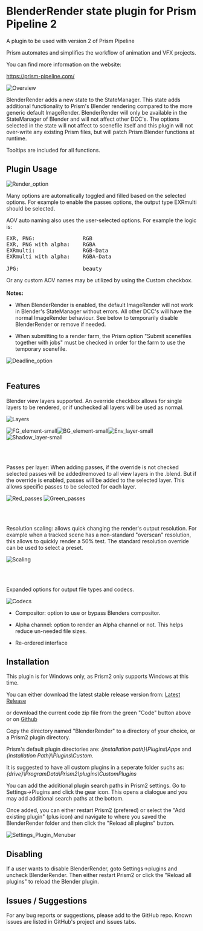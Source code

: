 # **BlenderRender state plugin for Prism Pipeline 2**
A plugin to be used with version 2 of Prism Pipeline 

Prism automates and simplifies the workflow of animation and VFX projects.

You can find more information on the website:

https://prism-pipeline.com/

![Overview](https://github.com/AltaArts/BlenderRender--Prism-Render-State/assets/86539171/405a7826-9605-4690-9ef3-bec9be5b864f)

BlenderRender adds a new state to the StateManager.  This state adds additional functionality to Prism's Blender rendering compared to the more generic default ImageRender.  BlenderRender will only be available in the StateManager of Blender and will not affect other DCC's.  The options selected in the state will not affect to scenefile itself and this plugin will not over-write any existing Prism files, but will patch Prism Blender functions at runtime.

Tooltips are included for all functions.

## **Plugin Usage**

![Render_option](https://github.com/AltaArts/BlenderRender--Prism-Render-State/assets/86539171/9c4c40a2-333d-4188-bbc8-a544b8ecf452)

Many options are automatically toggled and filled based on the selected options.  For example to enable the passes options, the output type EXRmulti should be selected.

AOV auto naming also uses the user-selected options.  For example the logic is:
<pre>
EXR, PNG:               RGB
EXR, PNG with alpha:    RGBA
EXRmulti:               RGB-Data
EXRmulti with alpha:    RGBA-Data

JPG:                    beauty
</pre>
Or any custom AOV names may be utilized by using the Custom checkbox.
<br>
<br>
**Notes:**<br>
- When BlenderRender is enabled, the default ImageRender will not work in Blender's StateManager without errors.  All other DCC's will have the normal ImageRender behaviour.  See below to temporarily disable BlenderRender or remove if needed.

- When submitting to a render farm, the Prism option "Submit scenefiles together with jobs" must be checked in order for the farm to use the temporary scenefile.

![Deadline_option](https://github.com/AltaArts/BlenderRender--Prism-Render-State/assets/86539171/5412bd9c-4943-4e2d-89ca-167c7aa5773c)
<br>
<br>

## **Features**

Blender view layers supported.  An override checkbox allows for single layers to be rendered, or if unchecked all layers will be used as normal.
  
![Layers](https://github.com/AltaArts/BlenderRender--Prism-Render-State/assets/86539171/a47723e7-cccb-49f6-8bda-91970b40ea6c)

![FG_element-small](https://github.com/AltaArts/BlenderRender--Prism-Render-State/assets/86539171/9ba243c1-5040-465c-bbac-800f1b9b7db6)![BG_element-small](https://github.com/AltaArts/BlenderRender--Prism-Render-State/assets/86539171/b49ec09b-1122-4acf-abae-26b7430bf885)![Env_layer-small](https://github.com/AltaArts/BlenderRender--Prism-Render-State/assets/86539171/9cf48b98-8b12-48b0-8960-8e5074a7fc6b)![Shadow_layer-small](https://github.com/AltaArts/BlenderRender--Prism-Render-State/assets/86539171/0cf5ccde-66c8-4184-bfee-99d660f1cb83)

<br>
<br>

Passes per layer: When adding passes, if the override is not checked selected passes will be added/removed to all view layers in the .blend.  But if the override is enabled, passes will be added to the selected layer.  This allows specific passes to be selected for each layer.
  
![Red_passes](https://github.com/AltaArts/BlenderRender--Prism-Render-State/assets/86539171/729611d4-8f8e-48e4-8d3d-0e3a1d567219)  ![Green_passes](https://github.com/AltaArts/BlenderRender--Prism-Render-State/assets/86539171/5c6ef015-3afe-42b1-901b-63a883d6ac5f)

<br>
<br>

Resolution scaling: allows quick changing the render's output resolution.  For example when a tracked scene has a non-standard "overscan" resolution, this allows to quickly render a 50% test.  The standard resolution override can be used to select a preset.
  
![Scaling](https://github.com/AltaArts/BlenderRender--Prism-Render-State/assets/86539171/7547fbd7-9c86-472a-bf5e-16838aaeaac6)

<br>
<br>

Expanded options for output file types and codecs.
  
![Codecs](https://github.com/AltaArts/BlenderRender--Prism-Render-State/assets/86539171/f8adb875-5834-443e-a19c-c6b89eefedf0)


- Compositor: option to use or bypass Blenders compositor.
- Alpha channel: option to render an Alpha channel or not.  This helps reduce un-needed file sizes.

- Re-ordered interface






## **Installation**

This plugin is for Windows only, as Prism2 only supports Windows at this time.

You can either download the latest stable release version from: [Latest Release](https://github.com/AltaArts/BlenderRender--Prism-Render-State/releases/latest)

or download the current code zip file from the green "Code" button above or on [Github](https://github.com/JBreckeen/BlenderRender--Prism-Render-State/tree/main)

Copy the directory named "BlenderRender" to a directory of your choice, or a Prism2 plugin directory.

Prism's default plugin directories are: *{installation path}\Plugins\Apps* and *{installation Path}\Plugins\Custom*.

It is suggested to have all custom plugins in a seperate folder suchs as: *{drive}\ProgramData\Prism2\plugins\CustomPlugins*

You can add the additional plugin search paths in Prism2 settings.  Go to Settings->Plugins and click the gear icon.  This opens a dialogue and you may add additional search paths at the bottom.

Once added, you can either restart Prism2 (prefered) or select the "Add existing plugin" (plus icon) and navigate to where you saved the BlenderRender folder and then click the "Reload all plugins" button.

![Settings_Plugin_Menubar](https://github.com/AltaArts/BlenderRender--Prism-Render-State/assets/86539171/252061e3-9b15-4683-9e23-80bf872d6595)


## **Disabling**

If a user wants to disable BlenderRender, goto Settings->plugins and uncheck BlenderRender.  Then either restart Prism2 or click the "Reload all plugins" to reload the Blender plugin.

## **Issues / Suggestions**

For any bug reports or suggestions, please add to the GitHub repo.  Known issues are listed in GitHub's project and issues tabs.



